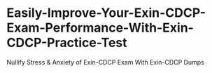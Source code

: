 # Easily-Improve-Your-Exin-CDCP-Exam-Performance-With-Exin-CDCP-Practice-Test
Nullify Stress &amp; Anxiety of Exin-CDCP Exam With Exin-CDCP Dumps
